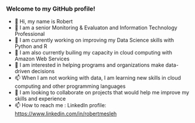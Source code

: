 ### Welcome to my GitHub profile!
- 👋 Hi, my name is Robert
- 👋 I am a senior Monitoring & Evaluaton and Information Technology Professional
- 🔭 I am currently working on improving my Data Science skills with Python and R
- 🔭 I am also currently builing my capacity in cloud computing with Amazon Web Services
- 👀 I am interested in helping programs and organizations make data-driven decisions
- 📫 When I am not working with data, I am learning new skills in cloud computing and other programming languages
- 💞️ I am looking to collaborate on projects that would help me improve my skills and experience
- 📫 How to reach me : LinkedIn profile: https://www.linkedin.com/in/robertmesleh
